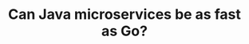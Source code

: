 ---
title: "Can Java microservices be as fast as Go?"
link: "https://medium.com/helidon/can-java-microservices-be-as-fast-as-go-5ceb9a45d673"
---